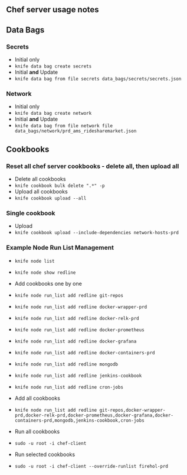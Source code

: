 ## Chef server usage notes

## Data Bags

### Secrets

- Initial only
- `knife data bag create secrets`
- Initial **and** Update
- `knife data bag from file secrets data_bags/secrets/secrets.json`

### Network

- Initial only
- `knife data bag create network`
- Initial **and** Update
- `knife data bag from file network file data_bags/network/prd_ams_ridesharemarket.json`

## Cookbooks

### Reset all chef server cookbooks - delete all, then upload all

- Delete all cookbooks
- `knife cookbook bulk delete ".*" -p`
- Upload all cookbooks
- `knife cookbook upload --all`

### Single cookbook
- Upload
- `knife cookbook upload --include-dependencies network-hosts-prd`

### Example Node Run List Management
- `knife node list`
- `knife node show redline`

- Add cookbooks one by one
- `knife node run_list add redline git-repos`
- `knife node run_list add redline docker-wrapper-prd`
- `knife node run_list add redline docker-relk-prd`
- `knife node run_list add redline docker-prometheus`
- `knife node run_list add redline docker-grafana`
- `knife node run_list add redline docker-containers-prd`
- `knife node run_list add redline mongodb`
- `knife node run_list add redline jenkins-cookbook`
- `knife node run_list add redline cron-jobs`

- Add all cookbooks
- `knife node run_list add redline git-repos,docker-wrapper-prd,docker-relk-prd,docker-prometheus,docker-grafana,docker-containers-prd,mongodb,jenkins-cookbook,cron-jobs`

- Run all cookbooks
- `sudo -u root -i chef-client`
- Run selected cookbooks
- `sudo -u root -i chef-client --override-runlist firehol-prd`
